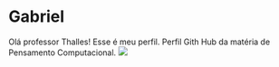 # Gabriel
Olá professor Thalles! Esse é meu perfil.
Perfil Gith Hub da matéria de Pensamento Computacional.
![](https://tenor.com/pt-BR/view/ola-todo-bien-gif-17055376606448054648.gif)
